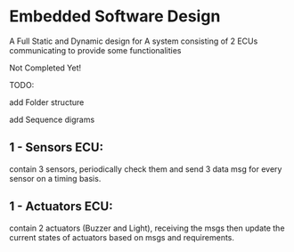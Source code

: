 # Embedded Software Design


A Full Static and Dynamic design for A system consisting of 2 ECUs communicating to provide some functionalities

Not Completed Yet! 

TODO: 


add Folder structure


add Sequence digrams


## 1 - Sensors ECU:

contain 3 sensors, periodically check them and send 3 data msg for every sensor on a timing basis.


## 1 - Actuators ECU:

contain 2 actuators (Buzzer and Light), receiving the msgs then update the current states of actuators based on msgs and requirements.
